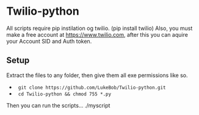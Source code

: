 # Twilio-python

All scripts require pip instilation og twilio. (pip install twilio) 
Also, you must make a free account at https://www.twilio.com, after this you can aquire your Account SID and Auth token.

## Setup ## 

Extract the files to any folder, then give them all exe permissions like so.

* ``` git clone https://github.com/LukeBob/Twilio-python.git```
* ``` cd Twilio-python && chmod 755 *.py```
 
Then you can run the scripts...   ./myscript 

